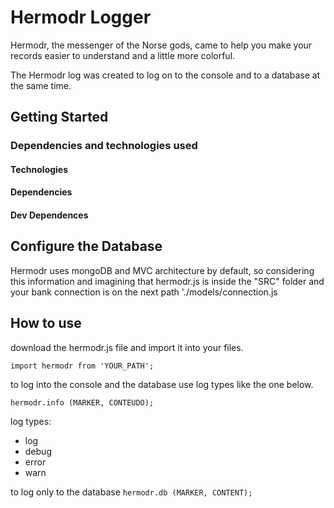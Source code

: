 # Hermodr Logger

Hermodr, the messenger of the Norse gods, came to help you make your records easier to understand and a little more colorful.

The Hermodr log was created to log on to the console and to a database at the same time.

## Getting Started

### Dependencies and technologies used

#### Technologies

#### Dependencies

#### Dev Dependences

## Configure the Database
Hermodr uses mongoDB and MVC architecture by default, so considering this information and imagining that hermodr.js is inside the "SRC" folder and your bank connection is on the next path './models/connection.js

## How to use

download the hermodr.js file and import it into your files.

``
import hermodr from 'YOUR_PATH';
``

to log into the console and the database use log types like the one below.

``
hermodr.info (MARKER, CONTEUDO);
``

log types:
- log
- debug
- error
- warn

to log only to the database
``
hermodr.db (MARKER, CONTENT);
``
